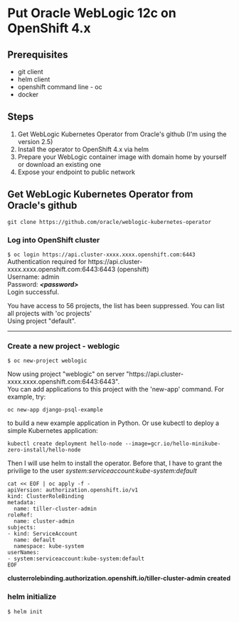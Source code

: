 # Put Oracle WebLogic 12c on OpenShift 4.x

## Prerequisites
* git client
* helm client
* openshift command line - oc
* docker

## Steps
1. Get WebLogic Kubernetes Operator from Oracle's github (I'm using the version 2.5)
2. Install the operator to OpenShift 4.x via helm
3. Prepare your WebLogic container image with domain home by yourself or download an existing one
4. Expose your endpoint to public network


## Get WebLogic Kubernetes Operator from Oracle's github
```
git clone https://github.com/oracle/weblogic-kubernetes-operator
```

### Log into OpenShift cluster

<p><code>$ oc login https://api.cluster-xxxx.xxxx.openshift.com:6443</code><br/>
Authentication required for https://api.cluster-xxxx.xxxx.openshift.com:6443:6443 (openshift)<br/>
Username: admin<br/>
  Password: <strong><em>&lt;password&gt;</em></strong><br/>
Login successful.<br/>

<p>You have access to 56 projects, the list has been suppressed. You can list all projects with 'oc projects'<br/>
Using project "default".<br/>

---

### Create a new project - weblogic
<code>$ oc new-project weblogic</code>
<p/>Now using project "weblogic" on server "https://api.cluster-xxxx.xxxx.openshift.com:6443:6443".<br/>
You can add applications to this project with the 'new-app' command. For example, try:
<p/>
    <code>oc new-app django-psql-example</code>
<p/>
to build a new example application in Python. Or use kubectl to deploy a simple Kubernetes application:
<p/>
    <code>kubectl create deployment hello-node --image=gcr.io/hello-minikube-zero-install/hello-node</code>

<p/>
Then I will use helm to install the operator. Before that, I have to grant the privilige to the user <em>system:serviceaccount:kube-system:default</em>

```
cat << EOF | oc apply -f -
apiVersion: authorization.openshift.io/v1 
kind: ClusterRoleBinding
metadata:
  name: tiller-cluster-admin
roleRef:
  name: cluster-admin
subjects: 
- kind: ServiceAccount
  name: default
  namespace: kube-system
userNames:
- system:serviceaccount:kube-system:default
EOF
```

**clusterrolebinding.authorization.openshift.io/tiller-cluster-admin created**


### helm initialize
<code>$ helm init</code><br/>

